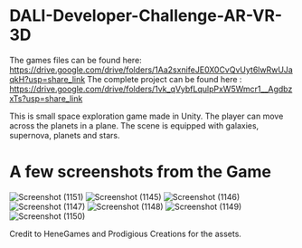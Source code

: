 # DALI-Developer-Challenge-AR-VR-3D
The games files can be found here: https://drive.google.com/drive/folders/1Aa2sxnifeJE0X0CvQvUyt6lwRwUJaqkH?usp=share_link
The complete project can be found here : https://drive.google.com/drive/folders/1vk_qVybfLqulpPxW5Wmcr1__AgdbzxTs?usp=share_link

This is small space exploration game made in Unity. The player can move across the planets in a plane. The scene is equipped with galaxies, supernova, planets and stars.

# A few screenshots from the Game

![Screenshot (1151)](https://github.com/ChowtooriKedari/DALI-Developer-Challenge-AR-VR-3D/assets/53082047/795540f4-5175-43ae-99fb-a938d12b0450)
![Screenshot (1145)](https://github.com/ChowtooriKedari/DALI-Developer-Challenge-AR-VR-3D/assets/53082047/30d31dfd-2f00-4027-8d52-8c8fead957d2)
![Screenshot (1146)](https://github.com/ChowtooriKedari/DALI-Developer-Challenge-AR-VR-3D/assets/53082047/3d520e99-b9da-4220-bf2c-59ec08ddfb31)
![Screenshot (1147)](https://github.com/ChowtooriKedari/DALI-Developer-Challenge-AR-VR-3D/assets/53082047/8d95572a-849b-475b-8e7a-f270a0a59d74)
![Screenshot (1148)](https://github.com/ChowtooriKedari/DALI-Developer-Challenge-AR-VR-3D/assets/53082047/bc532a24-8a13-422e-8357-23c824df1900)
![Screenshot (1149)](https://github.com/ChowtooriKedari/DALI-Developer-Challenge-AR-VR-3D/assets/53082047/d5340331-c243-42b8-9e0a-1d1bbfda8f71)
![Screenshot (1150)](https://github.com/ChowtooriKedari/DALI-Developer-Challenge-AR-VR-3D/assets/53082047/450748b5-1f38-489d-9393-58f796b8cd08)


Credit to HeneGames and Prodigious Creations for the assets.
